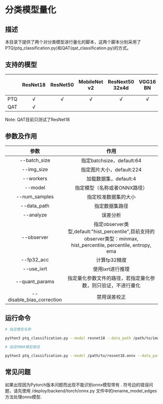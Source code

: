 # 分类模型量化

## 描述

本目录下提供了两个对分类模型进行量化的脚本，这两个脚本分别采用了PTQ(ptq_classification.py)和QAT(qat_classification.py)的方式。

## 支持的模型

|  | ResNet18 | ResNet50 | MobileNet v2 | ResNext50 32x4d | VGG16 BN | SqueezeNet 1.0x | MnasNet 1.0x | ShuffleNet v2 1.0x | RegNet Y 400MF |
| :----:  |  :----:  |  :----:  |  :----:  |  :----:  |  :----:  | :----:  | :----:  | :----:  | :----:  |
| PTQ | √ | √ | √ | √ | √ | √ | √ | √ | √ |
| QAT | √ |   |   |   |   |   |   |   |   |

Note: QAT目前只测试了ResNet18

## 参数及作用

| 参数 | 作用 |
| :----:  |  :----:  |
| --batch_size | 指定batchsize，default:64 |
| --img_size | 指定图片大小，default:224 |
| --workers | 加载数据集，default:4 |
| --model | 指定模型（名称或者ONNX路径） |
| --num_samples | 指定校准数据集的大小 |
| --data_path | 指定数据集路径 |
| --analyze | 误差分析 |
| --observer | 指定observer类型,default:"hist_percentile",目前支持的observer类型：minmax, hist_percentile, percentile, entropy, ema |
| --fp32_acc | 计算fp32精度 |
| --use_ixrt | 使用ixrt进行推理 |
| --quant_params | 指定量化参数文件的路径，若指定量化参数，则只验证，不进行量化 |
| --disable_bias_correction | 禁用误差校正 |

## 运行命令

```bash
# 指定模型名称

python3 ptq_classification.py --model resnet18 --data_path /path/to/imagenet/val

# 指定ONNX模型路径

python3 ptq_classification.py --model /path/to/resnet18.onnx --data_path /path/to/imagenet/val

```

## 常见问题

如果出现因为Pytorch版本问题而出现不能识别onnx模型带有 . 符号边的错误问题，请先使用 /deploy/backend/torch/onnx.py 文件中的rename_model_edges 方法处理onnx模型.